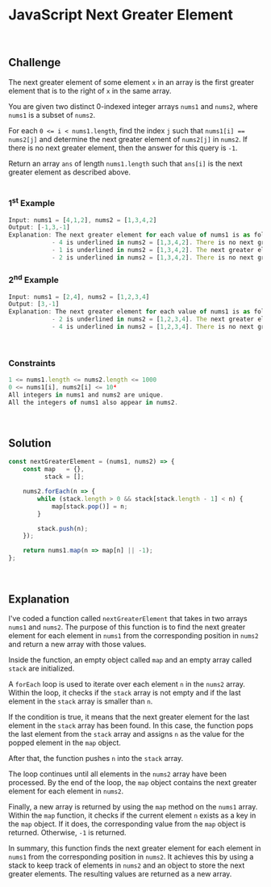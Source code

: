 # JavaScript Next Greater Element

<br/>

## Challenge
The next greater element of some element `x` in an array is the first greater element that is to the right of `x` in the same array.

You are given two distinct 0-indexed integer arrays `nums1` and `nums2`, where `nums1` is a subset of `nums2`.

For each `0 <= i < nums1.length`, find the index `j` such that `nums1[i] == nums2[j]` and determine the next greater element of `nums2[j]` in `nums2`. If there is no next greater element, then the answer for this query is `-1`.

Return an array `ans` of length `nums1.length` such that `ans[i]` is the next greater element as described above.
<br/>
<br/>

### 1<sup>st</sup> Example

```JavaScript
Input: nums1 = [4,1,2], nums2 = [1,3,4,2]
Output: [-1,3,-1]
Explanation: The next greater element for each value of nums1 is as follows:
            - 4 is underlined in nums2 = [1,3,4,2]. There is no next greater element, so the answer is -1.
            - 1 is underlined in nums2 = [1,3,4,2]. The next greater element is 3.
            - 2 is underlined in nums2 = [1,3,4,2]. There is no next greater element, so the answer is -1.
```

### 2<sup>nd</sup> Example

```JavaScript
Input: nums1 = [2,4], nums2 = [1,2,3,4]
Output: [3,-1]
Explanation: The next greater element for each value of nums1 is as follows:
            - 2 is underlined in nums2 = [1,2,3,4]. The next greater element is 3.
            - 4 is underlined in nums2 = [1,2,3,4]. There is no next greater element, so the answer is -1.
```

<br/>

### Constraints

```JavaScript
1 <= nums1.length <= nums2.length <= 1000
0 <= nums1[i], nums2[i] <= 10⁴
All integers in nums1 and nums2 are unique.
All the integers of nums1 also appear in nums2.
```

<br/>

## Solution

```JavaScript
const nextGreaterElement = (nums1, nums2) => {
    const map   = {},
          stack = [];

    nums2.forEach(n => {
        while (stack.length > 0 && stack[stack.length - 1] < n) {
            map[stack.pop()] = n;
        }

        stack.push(n);
    });

    return nums1.map(n => map[n] || -1);
};
```

<br/>

## Explanation

I've coded a function called `nextGreaterElement` that takes in two arrays `nums1` and `nums2`. The purpose of this function is to find the next greater element for each element in `nums1` from the corresponding position in `nums2` and return a new array with those values.
<br/>

Inside the function, an empty object called `map` and an empty array called `stack` are initialized.
<br/>

A `forEach` loop is used to iterate over each element `n` in the `nums2` array. Within the loop, it checks if the `stack` array is not empty and if the last element in the `stack` array is smaller than `n`.
<br/>

If the condition is true, it means that the next greater element for the last element in the `stack` array has been found. In this case, the function pops the last element from the `stack` array and assigns `n` as the value for the popped element in the `map` object.
<br/>

After that, the function pushes `n` into the `stack` array.
<br/>

The loop continues until all elements in the `nums2` array have been processed. By the end of the loop, the `map` object contains the next greater element for each element in `nums2`.
<br/>

Finally, a new array is returned by using the `map` method on the `nums1` array. Within the `map` function, it checks if the current element `n` exists as a key in the `map` object. If it does, the corresponding value from the `map` object is returned. Otherwise, `-1` is returned.
<br/>

In summary, this function finds the next greater element for each element in `nums1` from the corresponding position in `nums2`. It achieves this by using a stack to keep track of elements in `nums2` and an object to store the next greater elements. The resulting values are returned as a new array.
<br/>
<br/>